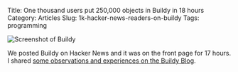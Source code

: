 Title: One thousand users put 250,000 objects in Buildy in 18 hours
Category: Articles
Slug: 1k-hacker-news-readers-on-buildy
Tags: programming

![Screenshot of Buildy](|filename|/img/buildy2.png)

We posted Buildy on Hacker News and it was on the front page for 17 hours. I
shared [some observations and experiences on the Buildy Blog](http://blog.playbuildy.com/2012/11/14/hn-postmortem/).
